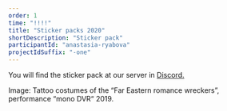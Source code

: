 ```yaml
---
order: 1
time: "!!!!"
title: "Sticker packs 2020"
shortDescription: "Sticker pack"
participantId: "anastasia-ryabova"
projectIdSuffix: "-one"
---
```


You will find the sticker pack at our server in [Discord.](https://discord.gg/n5JBf8x)


Image: Tattoo costumes of the “Far Eastern romance wreckers”, performance “mono DVR“ 2019.
